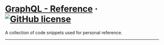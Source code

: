 # [GraphQL - Reference](https://reactjs.org/) &middot; [![GitHub license](https://img.shields.io/badge/license-MIT-blue.svg)](https://github.com/facebook/react/blob/master/LICENSE)

A collection of code snippets used for personal reference.

* * *